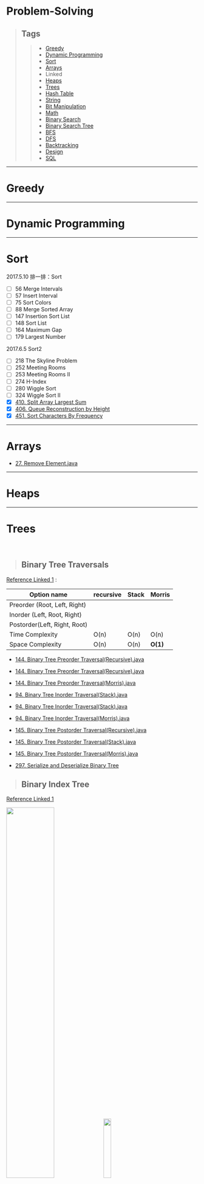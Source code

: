 # Problem-Solving

> ## Tags
> >* [Greedy](#Greedy)
> >* [Dynamic Programming](#DynamicProgramming)
> >* [Sort](#Sort)
> >* [Arrays](#Arrays)
> >* Linked
> >* [Heaps](#Heaps)
> >* [Trees](#Trees)
> >* [Hash Table](#HashTable)
> >* [String](#String)
> >* [Bit Manipulation](#BitManipulation)
> >* [Math](#Math)
> >* [Binary Search](#BinarySearch)
> >* [Binary Search Tree](#BinarySearchTree)
> >* [BFS](#BFS)
> >* [DFS](#DFS)
> >* [Backtracking](#Backtracking)
> >* [Design](#Design)
> >* [SQL](#SQL)

***
# <a name = "Greedy"></a> Greedy

***
# <a name = "DynamicProgramming"></a> Dynamic Programming

***
# <a name = "Sort"></a> Sort 

2017.5.10
排一排：Sort
- [ ] 56 Merge Intervals
- [ ] 57 Insert Interval
- [ ] 75 Sort Colors
- [ ] 88 Merge Sorted Array
- [ ] 147 Insertion Sort List
- [ ] 148 Sort List
- [ ] 164 Maximum Gap
- [ ] 179 Largest Number

2017.6.5
Sort2
- [ ] 218 The Skyline Problem	
- [ ] 252 Meeting Rooms	
- [ ] 253 Meeting Rooms II	
- [ ] 274 H-Index	
- [ ] 280 Wiggle Sort	
- [ ] 324 Wiggle Sort II	
- [x] [410. Split Array Largest Sum](https://gist.github.com/BiruLyu/e44c5a66881952ae6d8801be13bb3d34)	
- [x] [406. Queue Reconstruction by Height](https://gist.github.com/BiruLyu/b1a1d83ef44119dcc0afb252cf3bd2f8)
- [x] [451. Sort Characters By Frequency](https://gist.github.com/BiruLyu/324e8924eedb998130db3c3110e058e4)

***
# <a name = "Arrays"></a> Arrays

- [27. Remove Element.java](https://gist.github.com/BiruLyu/17547405dd4627c092b808f6ae1d5f2b)

***
# <a name = "Heaps"></a> Heaps
***
# <a name = "Trees"></a> Trees
  
> ## Binary Tree Traversals
[Reference Linked 1](http://www.wengweitao.com/er-cha-shu-de-san-chong-bian-li-fang-shi-di-gui-fei-di-gui-he-morrisbian-li.html)
:

Option name         | recursive           | Stack     | Morris|
--------------------|------------------|-----------------------|---|
Preorder (Root, Left, Right) |    |    |
Inorder  (Left, Root, Right) |    |    |
Postorder(Left, Right, Root) |    |    |
Time Complexity      | O(n)  | O(n)    | O(n) |
Space Complexity     | O(n)    | O(n)  | **O(1)**|




- [144. Binary Tree Preorder Traversal(Recursive).java](https://gist.github.com/BiruLyu/bab537f4180ffa1fb6e4acbc6e514ec5)
- [144. Binary Tree Preorder Traversal(Recursive).java](https://gist.github.com/BiruLyu/bab537f4180ffa1fb6e4acbc6e514ec5)
- [144. Binary Tree Preorder Traversal(Morris).java](https://gist.github.com/BiruLyu/d9776e14404640c0569b3aef698205e4)

- [94. Binary Tree Inorder Traversal(Stack).java](https://gist.github.com/BiruLyu/790475ee7ff6daac21c252081a4f0059)
- [94. Binary Tree Inorder Traversal(Stack).java](https://gist.github.com/BiruLyu/790475ee7ff6daac21c252081a4f0059)
- [94. Binary Tree Inorder Traversal(Morris).java](https://gist.github.com/BiruLyu/1ce8304357df69c03afc479efd6d9e78)

- [145. Binary Tree Postorder Traversal(Recursive).java](https://gist.github.com/BiruLyu/fb56494d7802cca1c6725f4c246cbf7b)
- [145. Binary Tree Postorder Traversal(Stack).java](https://gist.github.com/BiruLyu/23c325382fded6fdb742f8fb44cf31f7)
- [145. Binary Tree Postorder Traversal(Morris).java](https://gist.github.com/BiruLyu/602031ccbebad2602d249959b6eeb9db)


- [297. Serialize and Deserialize Binary Tree](https://gist.github.com/BiruLyu/8d314ef55539176646476da3c7d3309c)

> ## Binary Index Tree 
[Reference Linked 1](http://www.geeksforgeeks.org/segment-tree-set-1-sum-of-given-range/)

<img src="https://cloud.githubusercontent.com/assets/22584778/26294026/bad25850-3e75-11e7-9b14-a218d9abe71e.png" width="50%">
<img src="https://cloud.githubusercontent.com/assets/22584778/26294027/bad5c1d4-3e75-11e7-8274-bf46dd77ad70.png" width="20%">

- [307. Range Sum Query - Mutable.java](https://gist.github.com/BiruLyu/dd7699e1d5ef9e9d56b006d85e9da0e6)
- [308. Range Sum Query 2D - Mutable.java](https://gist.github.com/BiruLyu/0040163003c1560721a76fc14f430a59)

- [100. Same Tree](https://gist.github.com/BiruLyu/0cea07435f3a52b314d61c9d0ae9b374)
- [101. Symmetric Tree](https://gist.github.com/BiruLyu/51a67a7454c224d965adce9b83c24079)
- [104. Maximum Depth of Binary Tree](https://gist.github.com/BiruLyu/56dedbad03532654c5ceb581679560fc)
- [108. Convert Sorted Array to Binary Search Tree.java](https://gist.github.com/BiruLyu/38d9bb9b12687b11f6df86ddb8dee08a)
- [109. Convert Sorted List to Binary Search Tree.java](https://gist.github.com/BiruLyu/34c173cf0ada76a03c9cb9bda931f4b9)
- [110. Balanced Binary Tree](https://gist.github.com/BiruLyu/70c4cf0fc1cfb20e0fb4d3f762fe587a)
- [111. Minimum Depth of Binary Tree](https://gist.github.com/BiruLyu/7095c32a6e7a2ee35fcf7c9516bd105e)

> ## Trie Tree

- [208. Implement Trie (Prefix Tree)](https://gist.github.com/BiruLyu/c416c3013f406d266c3220236b28fecf)


# <a name = "HashTable"></a> Hash Table
- [1. Two Sum.py](https://gist.github.com/BiruLyu/14c31c1f01f0ab6c875b497ff2c7e97c)
- [3. Longest Substring Without Repeating Characters](https://gist.github.com/BiruLyu/96c4c7d14e831d35153bad686bdf504c/edit)
- [36. Valid Sudoku.java](https://gist.github.com/BiruLyu/767eb8e963c37384deb88742eef446ac)
- [49. Group Anagrams.java](https://gist.github.com/BiruLyu/9f50c07cec4d8ffd11b061e0d6588ebc)
- [76. Minimum Window Substring.java](https://gist.github.com/BiruLyu/3d958c967b64b909768be1c3290bfe19)
- [149. Max Points on a Line.java](https://gist.github.com/BiruLyu/a8588ed7f311e1543594f49870eb13b8)
- [159. Longest Substring with At Most Two Distinct Characters.java](https://gist.github.com/BiruLyu/457924c6ef22c37f9e10fcb3a521ba05)
- [170. Two Sum III - Data structure design.java](https://gist.github.com/BiruLyu/97f97b795673e4cd06843ffcee2cd9e5)
- [187. Repeated DNA Sequences.java](https://gist.github.com/BiruLyu/08a6414f0b55d6b27afcdc0e7db8144f)
***
- [30. Substring with Concatenation of All Words.java](https://gist.github.com/BiruLyu/c513ab65982b006e6a8c4ad2e899384d)

# <a name = "String"></a> String

- [58. Length of Last Word](https://gist.github.com/BiruLyu/f71c1dcee869f3d0dedc29cb8a96bda4)
- [67. Add Binary](https://gist.github.com/BiruLyu/8c037c4d2317529159d990262f01dfed)
- [68. Text Justification.java](https://gist.github.com/BiruLyu/4204d20703ed947bbd80d80982366784)
***
- [5. Longest Palindromic Substring](https://gist.github.com/BiruLyu/88cff85c7904112667b881b8764e0ec7)
- [6. ZigZag Conversion](https://gist.github.com/BiruLyu/485c7664e8d81613ee1d7e23802642c5) 
- [8. String to Integer (atoi)](https://gist.github.com/BiruLyu/928fc7b94330bac8b218964341720b71)
- [14. Longest Common Prefix](https://gist.github.com/BiruLyu/c12584ce303023b7e67fbefdb0abcc2b)
- [28. Implement strStr()](https://gist.github.com/BiruLyu/c416c3013f406d266c3220236b28fecf)
  [KMP Algorithm](http://www.geeksforgeeks.org/searching-for-patterns-set-2-kmp-algorithm/)
- [38. Count and Say](https://gist.github.com/BiruLyu/9d175dca70fc947fe11dda1d1b235858)
- [43. Multiply Strings](https://gist.github.com/BiruLyu/7095c32a6e7a2ee35fcf7c9516bd105e)

# <a name = "BitManipulation"></a> Bit Manipulation 

- [231. Power of Two.java](https://gist.github.com/BiruLyu/0bd293973118e63097489b5e37b28331)
- [268. Missing Number.java](https://gist.github.com/BiruLyu/61185ce9e8790f0bf6796750c071c9fb)
- [318. Maximum Product of Word Lengths.java](https://gist.github.com/BiruLyu/c83637e12b919f4e1c1445f9d7585bca)
- [342. Power of Four.java](https://gist.github.com/BiruLyu/e375c6dfbe572b0c79e132f7fc1d37ba)
***
- [136. Single Number](https://gist.github.com/BiruLyu/e0d3d93bb9d02f0c55d0f900844a9699)
- [137. Single Number II.java](https://gist.github.com/BiruLyu/30379691a364196635edd446d0c87548)
- [190. Reverse Bits.java](https://gist.github.com/BiruLyu/8842b52a5059a719712fb380d3326f3a)
- [191. Number of 1 Bits.java](https://gist.github.com/BiruLyu/66bf80643be1b58416fa87a124e72a10)
- [201. Bitwise AND of Numbers Range](https://gist.github.com/BiruLyu/798ca552e490008d0e9d5e2e787883fe)
- [260. Single Number III.java](https://gist.github.com/BiruLyu/643ced5fa530b5f5fb7dabfbdc615026)

***
- [371. Sum of Two Integers](https://gist.github.com/BiruLyu/5c2fb5a43f7f76604f44116d92218593)
- [389. Find the Difference](https://gist.github.com/BiruLyu/d340ccf0452eb9ebeccad45f49cc045a)
- [393. UTF-8 Validation](https://gist.github.com/BiruLyu/80fbf97c77627df79b8bb11c7842c3b1)
- [461. Hamming Distance](https://gist.github.com/BiruLyu/9678d90b208d55a6832b701bb0be6f2b)
- [462. Minimum Moves to Equal Array Elements II](https://gist.github.com/BiruLyu/bb78a57b579f40c699c7bf9c4800b56e)
- [477. Total Hamming Distance](https://gist.github.com/BiruLyu/100abebf5d6b8f2ff4ed6a247f2c3af2)


# <a name = "Math"></a> Math

- [326. Power of Three](https://gist.github.com/BiruLyu/598797b9cff851919ccd66484f6b6840)
***
- [7. Reverse Integer.java](https://gist.github.com/BiruLyu/8b408123bc5f8b37dedfe3c1be81ba9d)



# <a name = "BinarySearch"></a> Binary Search
- [4. Median of Two Sorted Arrays.java](https://gist.github.com/BiruLyu/eaa515c0419d8515710e4f0125e3ed1b)
- [33. Search in Rotated Sorted Array](https://gist.github.com/BiruLyu/e8c0c14aeb8fe7420b50bd3350db4dee)

# <a name = "BinarySearchTree"></a> Binary Search Tree
- [235. Lowest Common Ancestor of a Binary Search Tree.java](https://gist.github.com/BiruLyu/bd284d22c24801b3139161d92d28de26)
- [352. Data Stream as Disjoint Intervals](https://gist.github.com/BiruLyu/4493122d0446b342812a95a94414f24f)
- [449. Serialize and Deserialize BST](https://gist.github.com/BiruLyu/8d314ef55539176646476da3c7d3309c#file-449-serialize-and-deserialize-bst-java)
- [450. Delete Node in a BST.java](https://gist.github.com/BiruLyu/50dfaac19ab72e486d1fbe316a3a6929)

***
2017.6.3
Binary Search 
- [x] [114. Flatten Binary Tree to Linked List](https://gist.github.com/BiruLyu/39198237619dcfef8137d837d9c813b3)	
- [x] [116. Populating Next Right Pointers in Each Node](https://gist.github.com/BiruLyu/ee26069ab33ed5c4b3db6d41fe006d9b)	
- [x] [124. Binary Tree Maximum Path Sum](https://gist.github.com/BiruLyu/bea81bccd37bcaff0185a3732f1b6106)
- [x] [129. Sum Root to Leaf Numbers](https://gist.github.com/BiruLyu/ddb27fe35409a34119460dcbf057189e)
- [x] [156. Binary Tree Upside Down](https://gist.github.com/BiruLyu/7f995458bf00cbf2411bc76554c351f6)
- [x] [241. Different Ways to Add Parentheses](https://gist.github.com/BiruLyu/3b66863f85893891c03dc5c6e8f49381)
- [x] [298. Binary Tree Longest Consecutive Sequence](https://gist.github.com/BiruLyu/bb6c45d42e6e241681436bfc208c3c2c)
- [ ] 327 Count of Range Sum	
- [x] [333. Largest BST Subtree](https://gist.github.com/BiruLyu/04df206a1155cbc647a0b3763f003ae1)
- [x] [337. House Robber III](https://gist.github.com/BiruLyu/e817272a173289556d7b4e7f8741c027)
***

2017.6.6
binary search
- [ ] 222 Count Complete Tree Nodes	
- [ ] 275 H-Index II	
- [ ] 278 First Bad Version	
- [ ] 300 Longest Increasing Subsequence	
- [ ] 302 Smallest Rectangle Enclosing Black Pixels	
- [ ] 354 Russian Doll Envelopes	
- [ ] 363 Max Sum of Rectangle No Larger Than K	
- [ ] [367. Valid Perfect Square](https://gist.github.com/BiruLyu/68988bc4626485b6d0ba2ac303440ed4)
- [ ] [374. Guess Number Higher or Lower](https://gist.github.com/BiruLyu/ad80b225866fe5feab464cd62577eb9e)
- [ ] 410 Split Array Largest Sum	

# <a name = "BFS"></a> BFS
- [102. Binary Tree Level Order Traversal](https://gist.github.com/BiruLyu/f4e4adc0302dd25a57213de3cdee5e9b)
- [103. Binary Tree Zigzag Level Order Traversal](https://gist.github.com/BiruLyu/1be235466463b4f5c3c354ded69aebdb)
- [107. Binary Tree Level Order Traversal II](https://gist.github.com/BiruLyu/e8dc6c08423f341d6bfe12fa8db5d969)
- [116. Populating Next Right Pointers in Each Node](https://gist.github.com/BiruLyu/ee26069ab33ed5c4b3db6d41fe006d9b)
- [117. Populating Next Right Pointers in Each Node II](https://gist.github.com/BiruLyu/5d09049c8d63f07af80510a42194be0e)
- [127. Word Ladder](https://gist.github.com/BiruLyu/d3379f69dc0e22c1677e2ad56ae736a0)
- [130. Surrounded Regions.java](https://gist.github.com/BiruLyu/fa30c5505e2945d19d264329b5d05980)
- [133. Clone Graph.java](https://gist.github.com/BiruLyu/77e63b287db8eea88c599ffa760905b9)
- [207. Course Schedule](https://gist.github.com/BiruLyu/fbb0350f62b7d1d6c7e84edb00f3f3a9)
- [210. Course Schedule II](https://gist.github.com/BiruLyu/28728fa4f16c1874079c9efac1f4c94f) 
- [261. Graph Valid Tree](https://gist.github.com/BiruLyu/ea6c9189b9cb36a9a5e1a605e2368076)

# <a name = "DFS"></a> DFS
- [112. Path Sum](https://gist.github.com/BiruLyu/43a6ff2cc49b3a2c6f8039d965264cca)
- [113. Path Sum II](https://gist.github.com/BiruLyu/8cb4c2d1fc0ec13330db73275fd24f58)
- [199. Binary Tree Right Side View](https://gist.github.com/BiruLyu/faf744f17702b350297f34b666e741b9)
- [200. Number of Islands](https://gist.github.com/BiruLyu/31d008f90893515e8c27b7f9fa2b5fe2)
- [236. Lowest Common Ancestor of a Binary Tree](https://gist.github.com/BiruLyu/8e1d65e61d46167af381e7e4dcedd419)
- [250. Count Univalue Subtrees](https://gist.github.com/BiruLyu/35eedf3ee0a28902155cc29288cb566a)
- [257. Binary Tree Paths(StringBuilder)](https://gist.github.com/BiruLyu/6c6c436919b45f2a4f26092cd1322b88)
- [301. Remove Invalid Parentheses](https://gist.github.com/BiruLyu/90436e658c57d29731e6988f9e93eec7)
- [282. Expression Add Operators](https://gist.github.com/BiruLyu/6e7c95d1bd50794e45d62d7fbc5399d8)

# <a name = "Backtracking"></a> Backtracking
- [x] [17. Letter Combinations of a Phone Number](https://gist.github.com/BiruLyu/d9d26a920da4c5135f84eb1a9f33949f)
- [x] [22. Generate Parentheses](https://gist.github.com/BiruLyu/4498265a380898e13b15f0b4639d35be)
- [ ] [37. Sudoku Solver]()
- [x] [39. Combination Sum](https://gist.github.com/BiruLyu/8256fc2644407b56ec67d73f76a80428)
- [x] [40. Combination Sum II](https://gist.github.com/BiruLyu/c9ead0cbbf321b96dce48c9aeaac322b)
- [x] [46. Permutations](https://gist.github.com/BiruLyu/ac758a4a112b104e05e7d5830dd448fb)
- [x] [47. Permutations II](https://gist.github.com/BiruLyu/de8dc42f34c3ee1d2a44f6471a066b3e)
- [x] [51. N-Queens](https://gist.github.com/BiruLyu/3437e144b1e194b6f84543148e7a4d9e)
- [x] [52. N-Queens II](https://gist.github.com/BiruLyu/56a420cd9bf8789db7d0820c729fef98)
- [x] [77. Combinations](https://gist.github.com/BiruLyu/3e5ef5358a798f22112cdffe50663c86)

# <a name = "Design"></a> Design
- [284. Peeking Iterator](https://gist.github.com/BiruLyu/2113e940e03006d74d453cc28d74dd03)
- [348. Design Tic-Tac-Toe](https://gist.github.com/BiruLyu/55c5f0ce19b8d8b375188250ec87c7a9)
- [362. Design Hit Counter](https://gist.github.com/BiruLyu/a83efd4f4716b52b8c3eb90e0a1b9630)
- [379. Design Phone Directory](https://gist.github.com/BiruLyu/eeb570dc1e25ee1eb1498911dd1e6360)
- [380. Insert Delete GetRandom O(1)](https://gist.github.com/BiruLyu/e944a5909f258f88ad74ef163af86d02)
- [381. Insert Delete GetRandom O(1) - Duplicates allowed](https://gist.github.com/BiruLyu/81c42dfb09ec29d681daa53c9c8846ef)
- [432. All O`one Data Structure](https://gist.github.com/BiruLyu/73d8087d51d10d76138c957f4256ab4c)
***
- [146. LRU Cache](https://gist.github.com/BiruLyu/49b21de5835d54dd50a66e3b25a364af)
- [225. Implement Stack using Queues](https://gist.github.com/BiruLyu/529eb43fe5d4183cb27e148504b8134d)

# <a name = "SQL"></a> SQL
- [175. Combine Two Tables](https://gist.github.com/BiruLyu/b24d1583a1532bdcdbcfbdf58f8060d8)
- [176. Second Highest Salary](https://gist.github.com/BiruLyu/c70b968de92e49a04cdaea202b21fdf2)
- [177. Nth Highest Salary](https://gist.github.com/BiruLyu/3de41be47e4f3c6df7730d3cbdccc74b)
- [178. Rank Scores](https://gist.github.com/BiruLyu/c054f93c3e11796b963d07968a623503)
- [180. Consecutive Numbers](https://gist.github.com/BiruLyu/170e2332dd879988637c3f3393561244)
- [181. Employees Earning More Than Their Managers](https://gist.github.com/BiruLyu/d942d7663b5f883791169757c5ddd9e0)
- [182. Duplicate Emails](https://gist.github.com/BiruLyu/3a66603b7045bf88ae1729a0fad4aa45)
- [183. Customers Who Never Order](https://gist.github.com/BiruLyu/dc4d03f0a94a668855c7fa85cf8eace7)
- [184. Department Highest Salary](https://gist.github.com/BiruLyu/84860c92dee78669ddb3e2e316624f3a)
- [185. Department Top Three Salaries](https://gist.github.com/BiruLyu/9e238bce2ef38b0743da925065bc84d9)


# <a name = "Shell"></a> Shell
- [192. Word Frequency](https://gist.github.com/BiruLyu/7bed471c5f3b37450a97d5cdc15d4414)
- [193. Valid Phone Numbers](https://gist.github.com/BiruLyu/2ce2652d00a81f46c57e57d68fa8a71a)
- [194. Transpose File](https://gist.github.com/BiruLyu/8d313490c2d5ce6b6bb122cbcbfdfe06)
- [195. Tenth Line](https://gist.github.com/BiruLyu/53d5a3b1b712340b6f2ff27e2c67bcc0)

